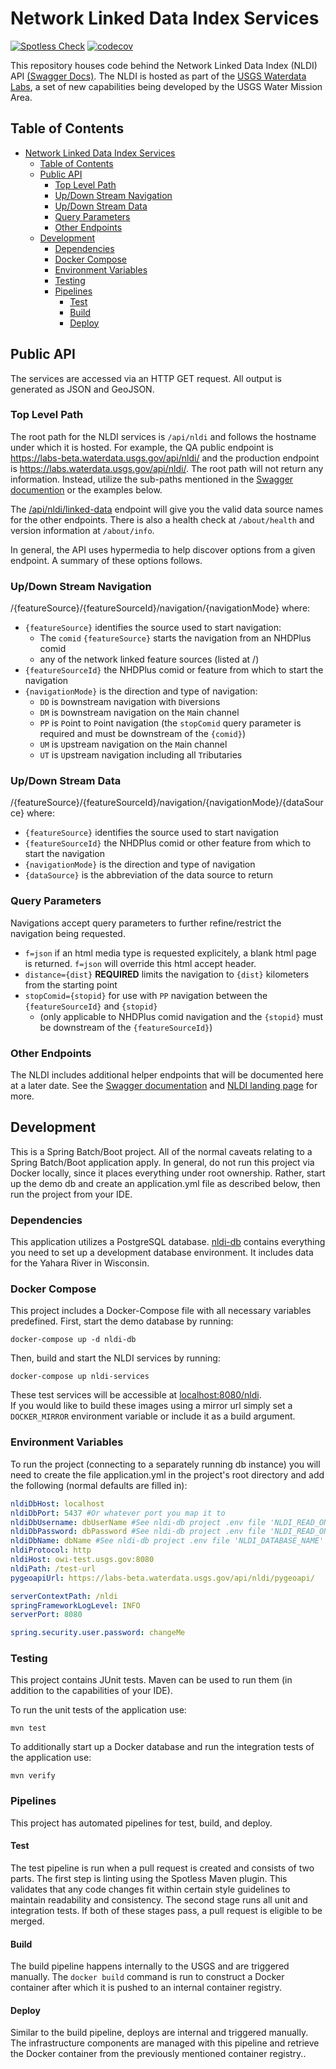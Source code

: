 # Network Linked Data Index Services

[![Spotless Check](https://github.com/internetofwater/nldi-services/actions/workflows/spotless.yml/badge.svg)](https://github.com/internetofwater/nldi-services/actions/workflows/spotless.yml)
[![codecov](https://codecov.io/gh/internetofwater/nldi-services/branch/master/graph/badge.svg)](https://codecov.io/gh/internetofwater/nldi-services)

This repository houses code behind the Network Linked Data Index (NLDI) API [(Swagger Docs)](https://labs.waterdata.usgs.gov/api/nldi/swagger-ui/index.html). The NLDI is hosted as part of the [USGS Waterdata Labs](https://labs.waterdata.usgs.gov/index.html), a set of new capabilities being developed by the USGS Water Mission Area.

## Table of Contents

- [Network Linked Data Index Services](#network-linked-data-index-services)
  - [Table of Contents](#table-of-contents)
  - [Public API](#public-api)
    - [Top Level Path](#top-level-path)
    - [Up/Down Stream Navigation](#updown-stream-navigation)
    - [Up/Down Stream Data](#updown-stream-data)
    - [Query Parameters](#query-parameters)
    - [Other Endpoints](#other-endpoints)
  - [Development](#development)
    - [Dependencies](#dependencies)
    - [Docker Compose](#docker-compose)
    - [Environment Variables](#environment-variables)
    - [Testing](#testing)
    - [Pipelines](#pipelines)
      - [Test](#test)
      - [Build](#build)
      - [Deploy](#deploy)

## Public API

The services are accessed via an HTTP GET request. All output is generated as JSON and GeoJSON.

### Top Level Path

The root path for the NLDI services is `/api/nldi` and follows the hostname under which it is hosted. For example, the QA public endpoint is <https://labs-beta.waterdata.usgs.gov/api/nldi/> and the production endpoint is <https://labs.waterdata.usgs.gov/api/nldi/>. The root path will not return any information. Instead, utilize the sub-paths mentioned in the [Swagger documention](https://labs.waterdata.usgs.gov/api/nldi/swagger-ui/index.html) or the examples below.

The [/api/nldi/linked-data](https://labs.waterdata.usgs.gov/api/nldi/linked-data/) endpoint will give you the valid data source names for the other endpoints. There is also a health check at `/about/health` and version information at `/about/info`.

In general, the API uses hypermedia to help discover options from a given endpoint. A summary of these options follows.

### Up/Down Stream Navigation

/{featureSource}/{featureSourceId}/navigation/{navigationMode} where:

- `{featureSource}` identifies the source used to start navigation:
  - The `comid` `{featureSource}` starts the navigation from an NHDPlus comid
  - any of the network linked feature sources (listed at /)
- `{featureSourceId}` the NHDPlus comid or feature from which to start the navigation
- `{navigationMode}` is the direction and type of navigation:
  - `DD` is `D`ownstream navigation with `D`iversions
  - `DM` is `D`ownstream navigation on the `M`ain channel
  - `PP` is `P`oint to `P`oint navigation (the `stopComid` query parameter is required and must be downstream of the `{comid}`)
  - `UM` is `U`pstream navigation on the `M`ain channel
  - `UT` is `U`pstream navigation including all `T`ributaries

### Up/Down Stream Data

/{featureSource}/{featureSourceId}/navigation/{navigationMode}/{dataSource} where:

- `{featureSource}` identifies the source used to start navigation
- `{featureSourceId}` the NHDPlus comid or other feature from which to start the navigation
- `{navigationMode}` is the direction and type of navigation
- `{dataSource}` is the abbreviation of the data source to return

### Query Parameters

Navigations accept query parameters to further refine/restrict the navigation being requested.

- `f=json` if an html media type is requested explicitely, a blank html page is returned. `f=json` will override this html accept header.
- `distance={dist}` **REQUIRED** limits the navigation to `{dist}` kilometers from the starting point
- `stopComid={stopid}` for use with `PP` navigation between the `{featureSourceId}` and `{stopid}`
  - (only applicable to NHDPlus comid navigation and the `{stopid}` must be downstream of the `{featureSourceId}`)

### Other Endpoints

The NLDI includes additional helper endpoints that will be documented here at a later date. See the [Swagger documentation](https://labs.waterdata.usgs.gov/api/nldi/swagger-ui/index.html) and [NLDI landing page](https://labs.waterdata.usgs.gov/about-nldi/index.html) for more.

## Development

This is a Spring Batch/Boot project.  All of the normal caveats relating to a Spring Batch/Boot application apply.
In general, do not run this project via Docker locally, since it places everything under root ownership.
Rather, start up the demo db and create an application.yml file as described below, then run the project from your IDE.

### Dependencies

This application utilizes a PostgreSQL database.
[nldi-db](https://github.com/internetofwater/nldi-db) contains everything you need to set up a development database environment. It includes data for the Yahara River in Wisconsin.

### Docker Compose

This project includes a Docker-Compose file with all necessary variables predefined.
First, start the demo database by running:

```shell
docker-compose up -d nldi-db
```

Then, build and start the NLDI services by running:

```shell
docker-compose up nldi-services
```

These test services will be accessible at <localhost:8080/nldi>. \
If you would like to build these images using a mirror url simply set a `DOCKER_MIRROR` environment variable or include
it as a build argument.

### Environment Variables

To run the project (connecting to a separately running db instance) you will need to create the file application.yml in the project's root directory and add the following (normal defaults are filled in):

```yaml
nldiDbHost: localhost
nldiDbPort: 5437 #Or whatever port you map it to
nldiDbUsername: dbUserName #See nldi-db project .env file 'NLDI_READ_ONLY_USERNAME'
nldiDbPassword: dbPassword #See nldi-db project .env file 'NLDI_READ_ONLY_PASSWORD'
nldiDbName: dbName #See nldi-db project .env file 'NLDI_DATABASE_NAME'
nldiProtocol: http
nldiHost: owi-test.usgs.gov:8080
nldiPath: /test-url
pygeoapiUrl: https://labs-beta.waterdata.usgs.gov/api/nldi/pygeoapi/

serverContextPath: /nldi
springFrameworkLogLevel: INFO
serverPort: 8080

spring.security.user.password: changeMe
```

### Testing

This project contains JUnit tests. Maven can be used to run them (in addition to the capabilities of your IDE).

To run the unit tests of the application use:

```shell
mvn test
```

To additionally start up a Docker database and run the integration tests of the application use:

```shell
mvn verify
```

### Pipelines

This project has automated pipelines for test, build, and deploy.

#### Test

The test pipeline is run when a pull request is created and consists of two parts. The first step is linting using the Spotless Maven plugin. This validates that any code changes fit within certain style guidelines to maintain readability and consistency. The second stage runs all unit and integration tests. If both of these stages pass, a pull request is eligible to be merged.

#### Build

The build pipeline happens internally to the USGS and are triggered manually. The `docker build` command is run to construct a Docker container after which it is pushed to an internal container registry.

#### Deploy

Similar to the build pipeline, deploys are internal and triggered manually. The infrastructure components are managed with this pipeline and retrieve the Docker container from the previously mentioned container registry..
